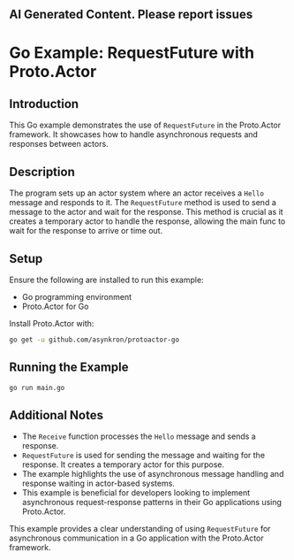## AI Generated Content. Please report issues

# Go Example: RequestFuture with Proto.Actor

## Introduction
This Go example demonstrates the use of `RequestFuture` in the Proto.Actor framework. It showcases how to handle asynchronous requests and responses between actors.

## Description
The program sets up an actor system where an actor receives a `Hello` message and responds to it. The `RequestFuture` method is used to send a message to the actor and wait for the response. This method is crucial as it creates a temporary actor to handle the response, allowing the main func to wait for the response to arrive or time out.

## Setup
Ensure the following are installed to run this example:
- Go programming environment
- Proto.Actor for Go

Install Proto.Actor with:
```bash
go get -u github.com/asynkron/protoactor-go
```

## Running the Example

```bash
go run main.go
```

## Additional Notes
- The `Receive` function processes the `Hello` message and sends a response.
- `RequestFuture` is used for sending the message and waiting for the response. It creates a temporary actor for this purpose.
- The example highlights the use of asynchronous message handling and response waiting in actor-based systems.
- This example is beneficial for developers looking to implement asynchronous request-response patterns in their Go applications using Proto.Actor.

This example provides a clear understanding of using `RequestFuture` for asynchronous communication in a Go application with the Proto.Actor framework.
